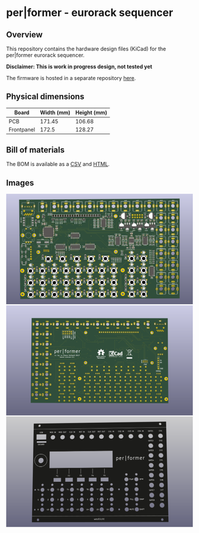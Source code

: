 # per|former - eurorack sequencer

## Overview

This repository contains the hardware design files (KiCad) for the per|former eurorack sequencer.

**Disclaimer: This is work in progress design, not tested yet**

The firmware is hosted in a separate repository [here](https://github.com/westlicht/eurorack-sequencer).

## Physical dimensions

| Board      | Width (mm) | Height (mm) |
| ---------- | ---------- | ----------- |
| PCB        | 171.45     | 106.68      |
| Frontpanel | 172.5      | 128.27      |

## Bill of materials

The BOM is available as a [CSV](bom/bom.csv) and [HTML](bom/bom.html).

## Images

<a href="images/sequencer-front.png"><img src="images/sequencer-front.png"/></a>
<a href="images/sequencer-back.png"><img src="images/sequencer-back.png"/></a>
<a href="images/frontpanel.png"><img src="images/frontpanel.png"/></a>
